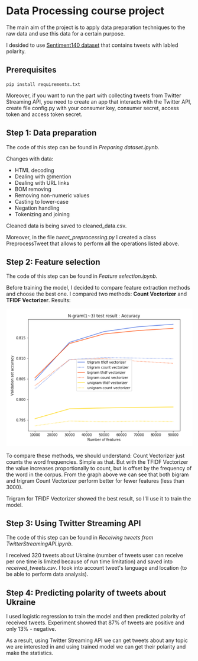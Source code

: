 # Data Processing course project

The main aim of the project is to apply data preparation techniques to the raw data and use this data for a certain purpose.

I desided to use [Sentiment140 dataset](http://help.sentiment140.com/for-students/) that contains tweets with labled polarity.

## Prerequisites 

```
pip install requirements.txt
```

Moreover, if you want to run the part with collecting tweets from Twitter Streaming API, you need to create an app that interacts with the Twitter API, create file config.py with your consumer key, consumer secret, access token and access token secret.

## Step 1: Data preparation

The code of this step can be found in *Preparing dataset.ipynb*.

Changes with data:
* HTML decoding
* Dealing with @mention
* Dealing with URL links
* BOM removing
* Removing non-numeric values
* Casting to lower-case
* Negation handling
* Tokenizing and joining

Cleaned data is being saved to cleaned_data.csv.

Moreover, in the file *tweet_preprocessing.py* I created a class PreprocessTweet that allows to perform all the operations listed above.

## Step 2:  Feature selection

The code of this step can be found in *Feature selection.ipynb*.

 Before training the model, I decided to compare feature extraction methods and choose the best one. I compared two methods: **Count Vectorizer** and 
**TFIDF Vectorizer**. Results:

![Feature selection](https://github.com/victoria-yuzkiv/Twitter-SentimentAnalysis/blob/master/FeatureSelection.PNG?raw=true)

To compare these methods, we should understand: Count Vectorizer just counts the word frequencies. Simple as that. But with the TFIDF Vectorizer the value increases proportionally to count, but is offset by the frequency of the word in the corpus.
From the graph above we can see that both bigram and trigram Count Vectorizer perform better for fewer features (less than 3000).

Trigram for TFIDF Vectorizer showed the best result, so I'll use it to train the model.


## Step 3: Using Twitter Streaming API

The code of this step can be found in *Receiving tweets from TwitterStreamingAPI.ipynb*.

I received 320 tweets about Ukraine (number of tweets user can receive per one time is limited because of run time limitation) and saved into *received_tweets.csv*. I took into account tweet's language and location (to be able to perform data analysis). 

## Step 4: Predicting polarity of tweets about Ukraine

I used logistic regression to train the model and then predicted polarity of received tweets. Experiment showed that 87% of tweets are positive and only 13% - negative.

As a result, using Twitter Streaming API we can get tweets about any topic we are interested in and using trained model we can get their polarity and make the statistics.